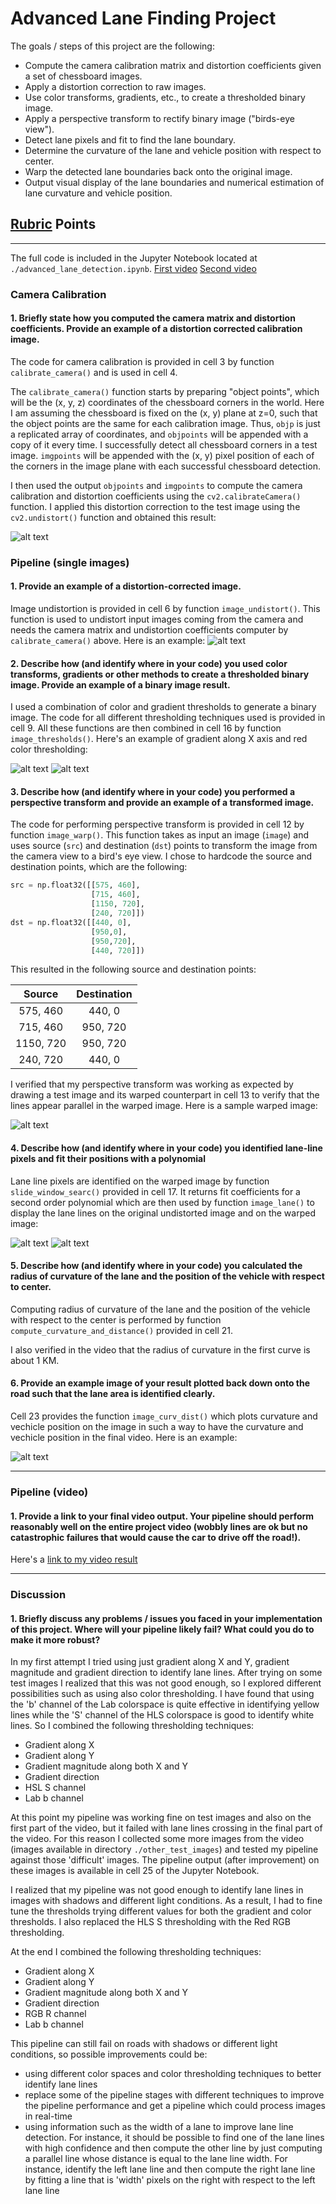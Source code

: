 # Advanced Lane Finding Project

The goals / steps of this project are the following:

* Compute the camera calibration matrix and distortion coefficients given a set of chessboard images.
* Apply a distortion correction to raw images.
* Use color transforms, gradients, etc., to create a thresholded binary image.
* Apply a perspective transform to rectify binary image ("birds-eye view").
* Detect lane pixels and fit to find the lane boundary.
* Determine the curvature of the lane and vehicle position with respect to center.
* Warp the detected lane boundaries back onto the original image.
* Output visual display of the lane boundaries and numerical estimation of lane curvature and vehicle position.

[//]: # (Image References)

[chess_undist]: ./output_images/undistorted_chessboard.jpg "Undistorted chessboard"
[image_undist]: ./output_images/test_undistorted.jpg "Undistorted image"
[test_gradx]: ./output_images/test_gradx.jpg "Gradient along X axis"
[test_r]: ./output_images/test_r.jpg "Red channel thresholding"
[test_warped]: ./output_images/test_warped.jpg "Perspective transform"
[test_warplane]: ./output_images/test_warplane.jpg "Lane lines on warped image"
[test_lane]: ./output_images/test_lane.jpg "Lane lines on undistorted image"
[test_curv_dist]: ./output_images/test_curv_dist.jpg "Curvature and vehicle position"

## [Rubric](https://review.udacity.com/#!/rubrics/571/view) Points

---

The full code is included in the Jupyter Notebook located at `./advanced_lane_detection.ipynb`.
[First video](./project_video_lanes.mp4)
[Second video](./project_video_lanes_fast.mp4)

### Camera Calibration

#### 1. Briefly state how you computed the camera matrix and distortion coefficients. Provide an example of a distortion corrected calibration image.

The code for camera calibration is provided in cell 3 by function `calibrate_camera()` and is used in cell 4.

The `calibrate_camera()` function starts by preparing "object points", which will be the (x, y, z) coordinates of the chessboard corners in the world. Here I am assuming the chessboard is fixed on the (x, y) plane at z=0, such that the object points are the same for each calibration image.  Thus, `objp` is just a replicated array of coordinates, and `objpoints` will be appended with a copy of it every time. I successfully detect all chessboard corners in a test image.  `imgpoints` will be appended with the (x, y) pixel position of each of the corners in the image plane with each successful chessboard detection.  

I then used the output `objpoints` and `imgpoints` to compute the camera calibration and distortion coefficients using the `cv2.calibrateCamera()` function.  I applied this distortion correction to the test image using the `cv2.undistort()` function and obtained this result: 

![alt text][chess_undist]

### Pipeline (single images)

#### 1. Provide an example of a distortion-corrected image.

Image undistortion is provided in cell 6 by function `image_undistort()`. This function is used to undistort input images coming from the camera and needs the camera matrix and undistortion coefficients computer by `calibrate_camera()` above. Here is an example:
![alt text][image_undist]

#### 2. Describe how (and identify where in your code) you used color transforms, gradients or other methods to create a thresholded binary image.  Provide an example of a binary image result.

I used a combination of color and gradient thresholds to generate a binary image. The code for all different thresholding techniques used is provided in cell 9. All these functions are then combined in cell 16 by function `image_thresholds()`. Here's an example of gradient along X axis and red color thresholding:

![alt text][test_gradx]
![alt text][test_r]

#### 3. Describe how (and identify where in your code) you performed a perspective transform and provide an example of a transformed image.

The code for performing perspective transform is provided in cell 12 by function `image_warp()`. This function takes as input an image (`image`) and  uses source (`src`) and destination (`dst`) points to transform the image from the camera view to a bird's eye view.  I chose to hardcode the source and destination points, which are the following:

```python
src = np.float32([[575, 460],
                  [715, 460],
                  [1150, 720],
                  [240, 720]])
dst = np.float32([[440, 0],
                  [950,0],
                  [950,720],
                  [440, 720]])
```

This resulted in the following source and destination points:

| Source        | Destination   | 
|:-------------:|:-------------:| 
| 575, 460      | 440, 0        | 
| 715, 460      | 950, 720      |
| 1150, 720     | 950, 720      |
| 240, 720      | 440, 0        |

I verified that my perspective transform was working as expected by drawing a test image and its warped counterpart in cell 13 to verify that the lines appear parallel in the warped image.
Here is a sample warped image:

![alt text][test_warped]

#### 4. Describe how (and identify where in your code) you identified lane-line pixels and fit their positions with a polynomial

Lane line pixels are identified on the warped image by function `slide_window_searc()` provided in cell 17. It returns fit coefficients for a second order polynomial which are then used by function `image_lane()` to display the lane lines on the original undistorted image and on the warped image:

![alt text][test_warplane]
![alt text][test_lane]

#### 5. Describe how (and identify where in your code) you calculated the radius of curvature of the lane and the position of the vehicle with respect to center.

Computing radius of curvature of the lane and the position of the vehicle with respect to the center is performed by function `compute_curvature_and_distance()` provided in cell 21.

I also verified in the video that the radius of curvature in the first curve is about 1 KM.

#### 6. Provide an example image of your result plotted back down onto the road such that the lane area is identified clearly.

Cell 23 provides the function `image_curv_dist()` which plots curvature and vechicle position on the image in such a way to have the curvature and vechicle position in the final video.
Here is an example:

![alt text][test_curv_dist]

---

### Pipeline (video)

#### 1. Provide a link to your final video output.  Your pipeline should perform reasonably well on the entire project video (wobbly lines are ok but no catastrophic failures that would cause the car to drive off the road!).

Here's a [link to my video result](./project_video_lanes.mp4)

---

### Discussion


#### 1. Briefly discuss any problems / issues you faced in your implementation of this project.  Where will your pipeline likely fail?  What could you do to make it more robust?

In my first attempt I tried using just gradient along X and Y, gradient magnitude and gradient direction to identify lane lines. After trying on some test images I realized that this was not good enough, so I explored different possibilities such as using also color thresholding. I have found that using the 'b' channel of the Lab colorspace is quite effective in identifying yellow lines while the 'S' channel of the HLS colorspace is good to identify white lines. So I combined the following thresholding techniques:
* Gradient along X
* Gradient along Y
* Gradient magnitude along both X and Y
* Gradient direction
* HSL S channel
* Lab b channel

At this point my pipeline was working fine on test images and also on the first part of the video, but it failed with lane lines crossing in the final part of the video. For this reason I collected some more images from the video (images available in directory `./other_test_images`) and tested my pipeline against those 'difficult' images. The pipeline output (after improvement) on these images is available in cell 25 of the Jupyter Notebook.

I realized that my pipeline was not good enough to identify lane lines in images with shadows and different light conditions. As a result, I had to fine tune the thresholds trying different values for both the gradient and color thresholds. I also replaced the HLS S thresholding with the Red RGB thresholding.

At the end I combined the following thresholding techniques:
* Gradient along X
* Gradient along Y
* Gradient magnitude along both X and Y
* Gradient direction
* RGB R channel
* Lab b channel

This pipeline can still fail on roads with shadows or different light conditions, so possible improvements could be:
* using different color spaces and color thresholding techniques to better identify lane lines
* replace some of the pipeline stages with different techniques to improve the pipeline performance and get a pipeline which could process images in real-time
* using information such as the width of a lane to improve lane line detection. For instance, it should be possible to find one of the lane lines with high confidence and then compute the other line by just computing a parallel line whose distance is equal to the lane line width. For instance, identify the left lane line and then compute the right lane line by fitting a line that is 'width' pixels on the right with respect to the left lane line